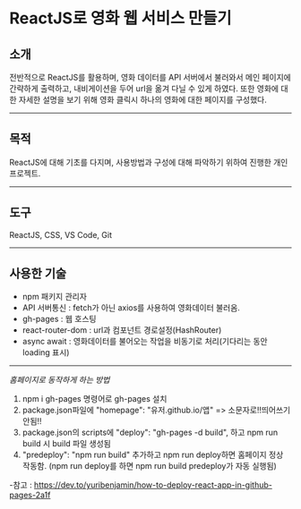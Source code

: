 # ReactJS로 영화 웹 서비스 만들기

## 소개

전반적으로 ReactJS를 활용하며, 영화 데이터를 API 서버에서 불러와서 메인 페이지에 간략하게 출력하고, 내비게이션을 두어 url을 옮겨 다닐 수 있게 하였다. 또한 영화에 대한 자세한 설명을 보기 위해 영화 클릭시 하나의 영화에 대한 페이지를 구성했다.

---

## 목적

ReactJS에 대해 기초를 다지며, 사용방법과 구성에 대해 파악하기 위하여 진행한 개인프로젝트.

---

## 도구

ReactJS, CSS, VS Code, Git

---

## 사용한 기술

- npm 패키지 관리자
- API 서버통신 : fetch가 아닌 axios를 사용하여 영화데이터 불러옴.
- gh-pages : 웹 호스팅
- react-router-dom : url과 컴포넌트 경로설정(HashRouter)
- async await : 영화데이터를 불어오는 작업을 비동기로 처리(기다리는 동안 loading 표시)

---

_홈페이지로 동작하게 하는 방법_

1. npm i gh-pages 명령어로 gh-pages 설치
2. package.json파일에 "homepage": "유저.github.io/앱" => 소문자로!!띄어쓰기 안됨!!
3. package.json의 scripts에 "deploy": "gh-pages -d build", 하고 npm run build 시 build 파일 생성됨
4. "predeploy": "npm run build" 추가하고 npm run deploy하면 홈페이지 정상 작동함.
   (npm run deploy를 하면 npm run build predeploy가 자동 실행됨)

-참고 : https://dev.to/yuribenjamin/how-to-deploy-react-app-in-github-pages-2a1f
